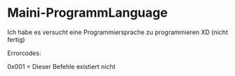 # Maini-ProgrammLanguage
Ich habe es versucht eine Programmiersprache zu programmieren XD (nicht fertig)

Errorcodes:

0x001 = Dieser Befehle existiert nicht
